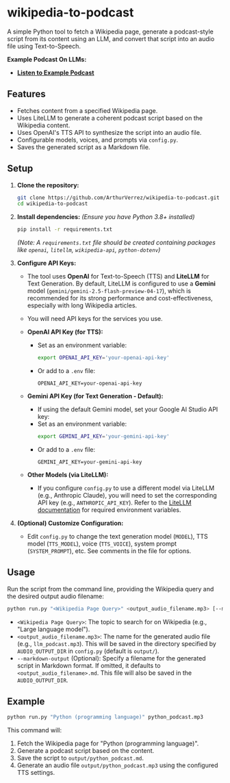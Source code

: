 # wikipedia-to-podcast

A simple Python tool to fetch a Wikipedia page, generate a podcast-style script from its content using an LLM, and convert that script into an audio file using Text-to-Speech.

**Example Podcast On LLMs:**

- **[Listen to Example Podcast](https://gabalpha.github.io/read-audio/?p=https://raw.githubusercontent.com/ArthurVerrez/wikipedia-to-podcast/main/example_llm_podcast.mp3)**

## Features

- Fetches content from a specified Wikipedia page.
- Uses LiteLLM to generate a coherent podcast script based on the Wikipedia content.
- Uses OpenAI's TTS API to synthesize the script into an audio file.
- Configurable models, voices, and prompts via `config.py`.
- Saves the generated script as a Markdown file.

## Setup

1.  **Clone the repository:**

    ```bash
    git clone https://github.com/ArthurVerrez/wikipedia-to-podcast.git
    cd wikipedia-to-podcast
    ```

2.  **Install dependencies:**
    _(Ensure you have Python 3.8+ installed)_

    ```bash
    pip install -r requirements.txt
    ```

    _(Note: A `requirements.txt` file should be created containing packages like `openai`, `litellm`, `wikipedia-api`, `python-dotenv`)_

3.  **Configure API Keys:**

    - The tool uses **OpenAI** for Text-to-Speech (TTS) and **LiteLLM** for Text Generation. By default, LiteLLM is configured to use a **Gemini** model (`gemini/gemini-2.5-flash-preview-04-17`), which is recommended for its strong performance and cost-effectiveness, especially with long Wikipedia articles.
    - You will need API keys for the services you use.

    - **OpenAI API Key (for TTS):**

      - Set as an environment variable:
        ```bash
        export OPENAI_API_KEY='your-openai-api-key'
        ```
      - Or add to a `.env` file:
        ```
        OPENAI_API_KEY=your-openai-api-key
        ```

    - **Gemini API Key (for Text Generation - Default):**

      - If using the default Gemini model, set your Google AI Studio API key:
      - Set as an environment variable:
        ```bash
        export GEMINI_API_KEY='your-gemini-api-key'
        ```
      - Or add to a `.env` file:
        ```
        GEMINI_API_KEY=your-gemini-api-key
        ```

    - **Other Models (via LiteLLM):**

      - If you configure `config.py` to use a different model via LiteLLM (e.g., Anthropic Claude), you will need to set the corresponding API key (e.g., `ANTHROPIC_API_KEY`). Refer to the [LiteLLM documentation](https://docs.litellm.ai/docs/providers) for required environment variables.

4.  **(Optional) Customize Configuration:**
    - Edit `config.py` to change the text generation model (`MODEL`), TTS model (`TTS_MODEL`), voice (`TTS_VOICE`), system prompt (`SYSTEM_PROMPT`), etc. See comments in the file for options.

## Usage

Run the script from the command line, providing the Wikipedia query and the desired output audio filename:

```bash
python run.py "<Wikipedia Page Query>" <output_audio_filename.mp3> [--markdown-output <output_script.md>]
```

- `<Wikipedia Page Query>`: The topic to search for on Wikipedia (e.g., "Large language model").
- `<output_audio_filename.mp3>`: The name for the generated audio file (e.g., `llm_podcast.mp3`). This will be saved in the directory specified by `AUDIO_OUTPUT_DIR` in `config.py` (default is `output/`).
- `--markdown-output` (Optional): Specify a filename for the generated script in Markdown format. If omitted, it defaults to `<output_audio_filename>.md`. This file will also be saved in the `AUDIO_OUTPUT_DIR`.

## Example

```bash
python run.py "Python (programming language)" python_podcast.mp3
```

This command will:

1.  Fetch the Wikipedia page for "Python (programming language)".
2.  Generate a podcast script based on the content.
3.  Save the script to `output/python_podcast.md`.
4.  Generate an audio file `output/python_podcast.mp3` using the configured TTS settings.
